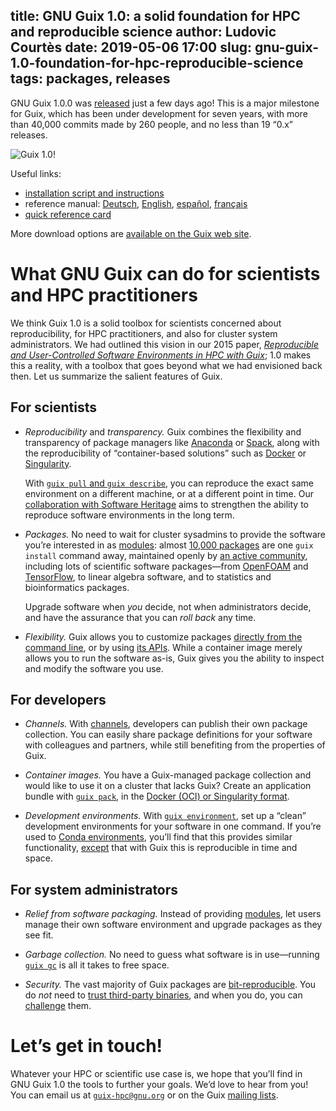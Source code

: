 title: GNU Guix 1.0: a solid foundation for HPC and reproducible science
author: Ludovic Courtès
date: 2019-05-06 17:00
slug: gnu-guix-1.0-foundation-for-hpc-reproducible-science
tags: packages, releases
---

GNU Guix 1.0.0 was
[released](https://www.gnu.org/software/guix/blog/2019/gnu-guix-1.0.0-released/)
just a few days ago!  This is a major milestone for Guix, which has
been under development for seven years, with more than 40,000 commits
made by 260 people, and no less than 19 “0.x” releases.

![Guix 1.0!](https://www.gnu.org/software/guix/static/blog/img/guix-1.0.png)

Useful links:

  - [installation script and
    instructions](https://www.gnu.org/software/guix/manual/en/html_node/Binary-Installation.html)
  - reference manual:
	[Deutsch](https://www.gnu.org/software/guix/manual/de/html_node),
    [English](https://www.gnu.org/software/guix/manual/en/html_node),
    [español](https://www.gnu.org/software/guix/manual/es/html_node),
    [français](https://www.gnu.org/software/guix/manual/fr/html_node)
  - [quick reference card](https://www.gnu.org/software/guix/guix-refcard.pdf)
	
More download options are [available on the Guix web
site](https://www.gnu.org/software/guix/download/).

# What GNU Guix can do for scientists and HPC practitioners

We think Guix 1.0 is a solid toolbox for scientists concerned about
reproducibility, for HPC practitioners, and also for cluster system
administrators.  We had outlined this vision in our 2015 paper,
[_Reproducible and User-Controlled Software Environments in HPC with
Guix_](https://hal.inria.fr/hal-01161771/en); 1.0 makes this a reality,
with a toolbox that goes beyond what we had envisioned back then.  Let
us summarize the salient features of Guix.

## For scientists

  - *Reproducibility* and *transparency.* Guix combines the flexibility
    and transparency of package managers like
    [Anaconda](https://anaconda.org) or [Spack](https://spack.io), along
    with the reproducibility of “container-based solutions” such as
    [Docker](https://www.docker.com/) or
    [Singularity](https://www.sylabs.io/singularity/).
	
	With [`guix pull` and `guix
    describe`](https://guix-hpc.bordeaux.inria.fr/blog/2018/12/hpc-reproducible-research-in-guix-0-16-0/),
    you can reproduce the exact same environment on a different machine,
    or at a different point in time.  Our [collaboration with Software
    Heritage](https://www.softwareheritage.org/2019/04/18/software-heritage-and-gnu-guix-join-forces-to-enable-long-term-reproducibility/)
    aims to strengthen the ability to reproduce software environments in
    the long term.

  - *Packages.* No need to wait for cluster sysadmins to provide the
    software you’re interested in as
    [modules](http://modules.sourceforge.net/): almost [10,000
    packages](https://guix-hpc.bordeaux.inria.fr/browse) are one `guix
    install` command away, maintained openly by [an active
    community](https://www.openhub.net/p/gnuguix/), including lots of
    scientific software packages—from
    [OpenFOAM](https://guix-hpc.bordeaux.inria.fr/package/openfoam) and
    [TensorFlow](https://guix-hpc.bordeaux.inria.fr/package/tensorflow),
    to linear algebra software, and to statistics and bioinformatics
    packages.
	
	Upgrade software when _you_ decide, not when administrators decide,
    and have the assurance that you can _roll back_ any time.

  - *Flexibility.* Guix allows you to customize packages [directly from
    the command
    line](https://www.gnu.org/software/guix/manual/en/html_node/Package-Transformation-Options.html),
    or by using [its
    APIs](https://www.gnu.org/software/guix/manual/en/html_node/Defining-Packages.html).
    While a container image merely allows you to run the software as-is,
    Guix gives you the ability to inspect and modify the software you
    use.

## For developers

  - *Channels.*  With
    [channels](https://www.gnu.org/software/guix/manual/en/html_node/Channels.html),
    developers can publish their own package collection.  You can easily
    share package definitions for your software with colleagues and
    partners, while still benefiting from the properties of Guix.

  - *Container images.* You have a Guix-managed package collection and
    would like to use it on a cluster that lacks Guix?  Create an
    application bundle with [`guix
    pack`](https://guix-hpc.bordeaux.inria.fr/blog/2017/10/using-guix-without-being-root/),
    in the [Docker (OCI) or Singularity
    format](https://www.gnu.org/software/guix/manual/en/html_node/Invoking-guix-pack.html).

  - *Development environments.* With [`guix
    environment`](https://www.gnu.org/software/guix/manual/en/html_node/Invoking-guix-environment.html),
    set up a “clean” development environments for your software in one
    command.  If you’re used to [Conda
    environments](https://docs.conda.io/projects/conda/en/latest/user-guide/tasks/manage-environments.html),
    you’ll find that this provides similar functionality,
    [except](https://github.com/conda/conda/issues/2997) that with Guix
    this is reproducible in time and space.

## For system administrators

  - *Relief from software packaging.*  Instead of providing
    [modules](http://modules.sourceforge.net), let users manage their
    own software environment and upgrade packages as they see fit.

  - *Garbage collection.*  No need to guess what software is in
    use—running [`guix
    gc`](https://www.gnu.org/software/guix/manual/en/html_node/Invoking-guix-gc.html)
    is all it takes to free space.

  - *Security.* The vast majority of Guix packages are
    [bit-reproducible](https://reproducible-builds.org/docs/definition/).
    You do _not_ need to [trust third-party
    binaries](https://www.gnu.org/software/guix/manual/en/html_node/On-Trusting-Binaries.html),
    and when you do, you can
    [challenge](https://www.gnu.org/software/guix/manual/en/html_node/Invoking-guix-challenge.html)
    them.

# Let’s get in touch!

Whatever your HPC or scientific use case is, we hope that you’ll find in
GNU Guix 1.0 the tools to further your goals.  We’d love to hear from
you!  You can email us at
[`guix-hpc@gnu.org`](https://guix-hpc.bordeaux.inria.fr/about/) or on
the Guix [mailing lists](https://www.gnu.org/software/guix/contact/).
